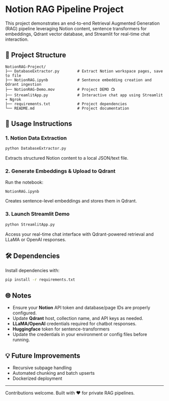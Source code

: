
# Notion RAG Pipeline Project

This project demonstrates an end-to-end Retrieval Augmented Generation (RAG) pipeline leveraging Notion content, sentence transformers for embeddings, Qdrant vector database, and Streamlit for real-time chat interaction.

## 📂 Project Structure

```
NotionRAG-Project/
├── DatabaseExtractor.py        # Extract Notion workspace pages, save to file
├── NotionRAG.ipynb             # Sentence embedding creation and Qdrant ingestion
├── NotionRAG-Demo.mov          # Project DEMO 📺
├── StreamlitApp.py             # Interactive chat app using Streamlit + Ngrok
├── requirements.txt            # Project dependencies
└── README.md                   # Project documentation
```

## 🚀 Usage Instructions

### 1. Notion Data Extraction
```bash
python DatabaseExtractor.py
```
Extracts structured Notion content to a local JSON/text file.

### 2. Generate Embeddings & Upload to Qdrant
Run the notebook:
```bash
NotionRAG.ipynb
```
Creates sentence-level embeddings and stores them in Qdrant.

### 3. Launch Streamlit Demo
```bash
python StreamlitApp.py
```
Access your real-time chat interface with Qdrant-powered retrieval and LLaMA or OpenAI responses.

## 🛠 Dependencies

Install dependencies with:
```bash
pip install -r requirements.txt
```


## 🌐 Notes
- Ensure your **Notion** API token and database/page IDs are properly configured.
- Update **Qdrant** host, collection name, and API keys as needed.
- **LLaMA/OpenAI** credentials required for chatbot responses.
- **Huggingface** token for sentence-transformers
- Update the credentials in your environment or config files before running.

## 💡 Future Improvements
- Recursive subpage handling
- Automated chunking and batch upserts
- Dockerized deployment

---

Contributions welcome. Built with ❤️ for private RAG pipelines.
